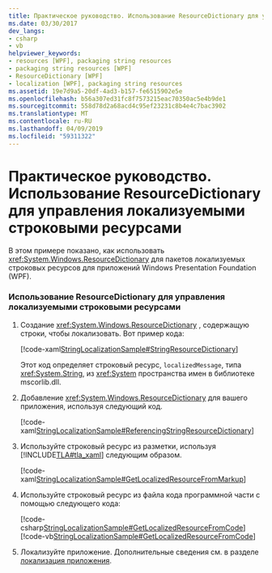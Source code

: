 ```yaml
---
title: Практическое руководство. Использование ResourceDictionary для управления локализуемыми строковыми ресурсами
ms.date: 03/30/2017
dev_langs:
- csharp
- vb
helpviewer_keywords:
- resources [WPF], packaging string resources
- packaging string resources [WPF]
- ResourceDictionary [WPF]
- localization [WPF], packaging string resources
ms.assetid: 19e7d9a5-20df-4ad3-b157-fe6515902e5e
ms.openlocfilehash: b56a307ed31fc8f7573215eac70350ac5e4b9de1
ms.sourcegitcommit: 558d78d2a68acd4c95ef23231c8b4e4c7bac3902
ms.translationtype: MT
ms.contentlocale: ru-RU
ms.lasthandoff: 04/09/2019
ms.locfileid: "59311322"
---
```

# <a name="how-to-use-a-resourcedictionary-to-manage-localizable-string-resources"></a>Практическое руководство. Использование ResourceDictionary для управления локализуемыми строковыми ресурсами
В этом примере показано, как использовать <xref:System.Windows.ResourceDictionary> для пакетов локализуемых строковых ресурсов для приложений Windows Presentation Foundation (WPF).  
  
### <a name="to-use-a-resourcedictionary-to-manage-localizable-string-resources"></a>Использование ResourceDictionary для управления локализуемыми строковыми ресурсами  
  
1. Создание <xref:System.Windows.ResourceDictionary> , содержащую строки, чтобы локализовать. Вот пример кода:  
  
     [!code-xaml[StringLocalizationSample#StringResourceDictionary](~/samples/snippets/csharp/VS_Snippets_Wpf/StringLocalizationSample/CSharp/StringResources.xaml#stringresourcedictionary)]  
  
     Этот код определяет строковый ресурс, `localizedMessage`, типа <xref:System.String>, из <xref:System> пространства имен в библиотеке mscorlib.dll.  
  
2. Добавление <xref:System.Windows.ResourceDictionary> для вашего приложения, используя следующий код.  
  
     [!code-xaml[StringLocalizationSample#ReferencingStringResourceDictionary](~/samples/snippets/csharp/VS_Snippets_Wpf/StringLocalizationSample/CSharp/App.xaml#referencingstringresourcedictionary)]  
  
3. Используйте строковый ресурс из разметки, используя [!INCLUDE[TLA#tla_xaml](../../../../includes/tlasharptla-xaml-md.md)] следующим образом.  
  
     [!code-xaml[StringLocalizationSample#GetLocalizedResourceFromMarkup](~/samples/snippets/csharp/VS_Snippets_Wpf/StringLocalizationSample/CSharp/MainWindow.xaml#getlocalizedresourcefrommarkup)]  
  
4. Используйте строковый ресурс из файла кода программной части с помощью следующего кода:  
  
     [!code-csharp[StringLocalizationSample#GetLocalizedResourceFromCode](~/samples/snippets/csharp/VS_Snippets_Wpf/StringLocalizationSample/CSharp/MainWindow.xaml.cs#getlocalizedresourcefromcode)]
     [!code-vb[StringLocalizationSample#GetLocalizedResourceFromCode](~/samples/snippets/visualbasic/VS_Snippets_Wpf/StringLocalizationSample/VisualBasic/MainWindow.xaml.vb#getlocalizedresourcefromcode)]  
  
5. Локализуйте приложение. Дополнительные сведения см. в разделе [локализация приложения](how-to-localize-an-application.md).
